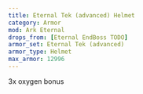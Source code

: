 ```yaml
---
title: Eternal Tek (advanced) Helmet
category: Armor
mod: Ark Eternal
drops_from: [Eternal EndBoss TODO]
armor_set: Eternal Tek (advanced)
armor_type: Helmet
max_armor: 12996
---
```


3x oxygen bonus
